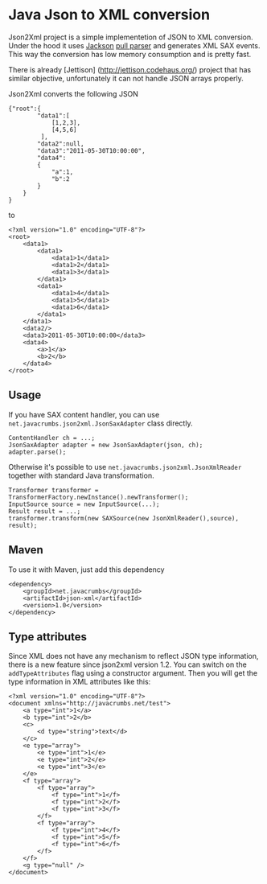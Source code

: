 Java Json to XML conversion
============================

Json2Xml project is a simple implementetion of JSON to XML conversion. Under the hood it uses [Jackson](http://jackson.codehaus.org/) [pull parser](http://wiki.fasterxml.com/JacksonInFiveMinutes#Streaming_API_Example) and generates
XML SAX events. This way the conversion has low memory consumption and is pretty fast.

There is already [Jettison] (http://jettison.codehaus.org/) project that has similar objective, unfortunately it can not handle JSON arrays properly.

Json2Xml converts the following JSON 

	{"root":{
			"data1":[
				[1,2,3], 				
                [4,5,6]
             ],
     		"data2":null,
     		"data3":"2011-05-30T10:00:00",
     		"data4":
     		{
       			"a":1,
       			"b":2
     		}
  		}
	}
	
to

	<?xml version="1.0" encoding="UTF-8"?>
	<root>
		<data1>
			<data1>
				<data1>1</data1>
				<data1>2</data1>
				<data1>3</data1>
			</data1>
			<data1>
				<data1>4</data1>
				<data1>5</data1>
				<data1>6</data1>
			</data1>
		</data1>
		<data2/>
		<data3>2011-05-30T10:00:00</data3>
		<data4>
			<a>1</a>
			<b>2</b>
		</data4>
	</root>  
	
Usage
-------------

If you have SAX content handler, you can use `net.javacrumbs.json2xml.JsonSaxAdapter` class directly.

	ContentHandler ch = ...;
	JsonSaxAdapter adapter = new JsonSaxAdapter(json, ch);
	adapter.parse();
	
Otherwise it's possible to use `net.javacrumbs.json2xml.JsonXmlReader` together with standard Java transformation.

	Transformer transformer = TransformerFactory.newInstance().newTransformer();
	InputSource source = new InputSource(...);
	Result result = ...;
	transformer.transform(new SAXSource(new JsonXmlReader(),source), result);
	
Maven
-----
To use it with Maven, just add this dependency

	<dependency>
		<groupId>net.javacrumbs</groupId>
		<artifactId>json-xml</artifactId>
		<version>1.0</version>
	</dependency>

Type attributes
---------------
Since XML does not have any mechanism to reflect JSON type information, there is a new feature since json2xml version 1.2. You can switch on the `addTypeAttributes` flag using a 
constructor argument. Then you will get the type information in XML attributes like this:

	<?xml version="1.0" encoding="UTF-8"?>
	<document xmlns="http://javacrumbs.net/test">
		<a type="int">1</a>
		<b type="int">2</b>
		<c>
			<d type="string">text</d>
		</c>
		<e type="array">
			<e type="int">1</e>
			<e type="int">2</e>
			<e type="int">3</e>
		</e>
		<f type="array">
			<f type="array">
				<f type="int">1</f>
				<f type="int">2</f>
				<f type="int">3</f>
			</f>
			<f type="array">
				<f type="int">4</f>
				<f type="int">5</f>
				<f type="int">6</f>
			</f>
		</f>
		<g type="null" />
	</document>







	
